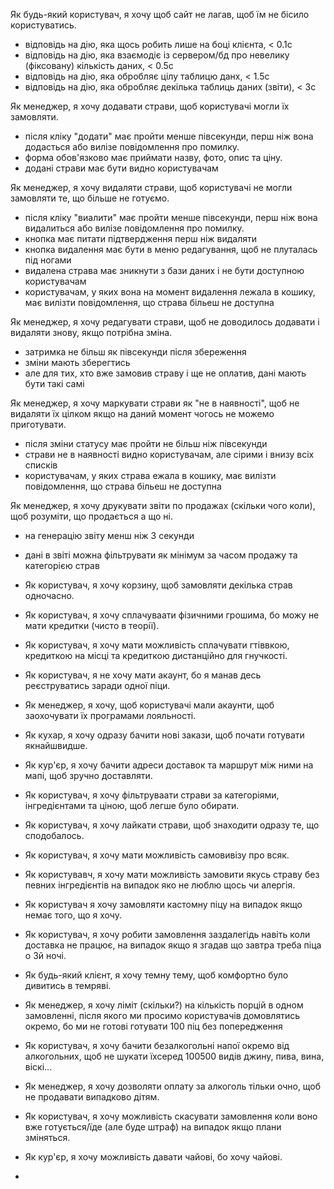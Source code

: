 Як будь-який користувач, я хочу щоб сайт не лагав, щоб їм не бісило користуватись.
- відповідь на дію, яка щось робить лише на боці клієнта, < 0.1с
- відповідь на дію, яка взаємодіє із сервером/бд про невелику (фіксовану) кількість даних, < 0.5с
- відповідь на дію, яка обробляє цілу таблицю данх, < 1.5с
- відповідь на дію, яка обробляє декілька таблиць даних (звіти), < 3с
  
Як менеджер, я хочу додавати страви, щоб користувачі могли їх замовляти.
- після кліку "додати" має пройти менше півсекунди, перш ніж вона додасться або вилізе повідомлення про помилку.
- форма обов'язково має приймати назву, фото, опис та ціну.
- додані страви має бути видно користувачам

Як менеджер, я хочу видаляти страви, щоб користувачі не могли замовляти те, що більше не готуємо.
- після кліку "виалити" має пройти менше півсекунди, перш ніж вона видалиться або вилізе повідомлення про помилку.
- кнопка має питати підтвердження перш ніж видаляти
- кнопка видалення має бути в меню редагування, щоб не плуталась під ногами
- видалена страва має зникнути з бази даних і не бути доступною користувачам
- користувачам, у яких вона на момент видалення лежала в кошику, має вилізти повідомлення, що страва більеш не доступна

Як менеджер, я хочу редагувати страви, щоб не доводилось додавати і видаляти знову, якщо потрібна зміна.
- затримка не більш як півсекунди після збереження
- зміни мають зберегтись
- але для тих, хто вже замовив страву і ще не оплатив, дані мають бути такі самі 

Як менеджер, я хочу маркувати страви як "не в наявності", щоб не видаляти їх цілком якщо на даний момент чогось не можемо приготувати.
- після зміни статусу має пройти не більш ніж півсекунди
- страви не в наявності видно користувачам, але сірими і внизу всіх списків
- користувачам, у яких страва ежала в кошику, має вилізти повідомлення, що страва більеш не доступна

Як менеджер, я хочу друкувати звіти по продажах (скільки чого коли), щоб розуміти, що продається а що ні.
- на генерацію звіту менш ніж 3 секунди
- дані в звіті можна фільтрувати як мінімум за часом продажу та категорією страв

- Як користувач, я хочу корзину, щоб замовляти декілька страв одночасно.
- Як користувач, я хочу сплачуваати фізичними грошима, бо можу не мати кредитки (чисто в теорії).
- Як користувач, я хочу мати можливість сплачувати гтіввкою, кредиткою на місці та кредиткою дистанційно для гнучкості.
- Як користувач, я не хочу мати акаунт, бо я манав десь реєструватись заради одної піци.
- Як менеджер, я хочу, щоб користувачі мали акаунти, щоб заохочувати їх програмами лояльності.
- Як кухар, я хочу одразу бачити нові закази, щоб почати готувати якнайшвидше.
- Як кур'єр, я хочу бачити адреси доставок та маршрут між ними на мапі, щоб зручно доставляти.


- Як користувач, я хочу фільтруваати страви за категоріями, інгредієнтами та ціною, щоб легше було обирати.
- Як користувач, я хочу лайкати страви, щоб знаходити одразу те, що сподобалось.
- Як користувач, я хочу мати можливість самовивізу про всяк.
- Як користувавч, я хочу мати можливість замовити якусь страву без певних інгредієнтів на випадок яко не люблю щось чи алергія.
- Як користувач я хочу замовляти кастомну піцу на випадок якщо немає того, що я хочу.
- Як користувач, я хочу робити замовлення заздалегідь навіть коли доставка не працює, на випадок якщо я згадав що завтра треба піца о 3й ночі.
- Як будь-який клієнт, я хочу темну тему, щоб комфортно було дивитись в темряві.
- Як менеджер, я хочу ліміт (скільки?) на кількість порцій в одном замовленні, після якого ми просимо користувачів домовлятись окремо, бо ми не готові готувати 100 піц без попередження
- Як користувач, я хочу бачити безалкогольні напої окремо від алкогольних, щоб не шукати їхсеред 100500 видів джину, пива, вина, віскі...
- Як менеджер, я хочу дозволяти оплату за алкоголь тільки очно, щоб не продавати випадково дітям.
- Як користувач, я хочу можливість скасувати замовлення коли воно вже готується/їде (але буде штраф) на випадок якщо плани зміняться.
- Як кур'єр, я хочу можливість давати чайові, бо хочу чайові.
- 
